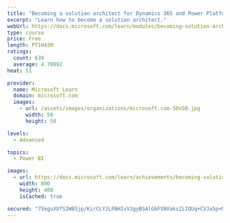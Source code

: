 ```yaml
---
title: "Becoming a solution architect for Dynamics 365 and Power Platform"
excerpt: "Learn how to become a solution architect."
webUrl: https://docs.microsoft.com/learn/modules/becoming-solution-architect/
type: course
price: Free
length: PT1H43M
ratings:
  count: 639
  average: 4.70892
heat: 51

provider:
  name: Microsoft Learn
  domain: microsoft.com
  images:
    - url: /assets/images/organizations/microsoft.com-50x50.jpg
      width: 50
      height: 50

levels:
  - Advanced

topics:
  - Power BI

images:
  - url: https://docs.microsoft.com/learn/achievements/becoming-solution-architect-social.png
    width: 800
    height: 400
    isCached: true

secured: "75kguXUfS2W8Sjp/KirCLYJLFNHIvVJgyBSAlG6FSNVaksZiIQUq+CVJa5p+MvMvQr1yFi9sFChK+e1s7G0HYYzvlY1KGnkrZ7vvgLVFM9ZYTvpYIIRqtBOPDikjD6QTLjKfCFvqWQ5xtj2uE8mt8E8qbqeGgHdYaQf2H9BdCVaiFDc67cfJGx9usx921yROouqtwo3hf1ySeoaq0VrWd7g1iI2Q4lNMVesCDDliDEMyLA0V1ZA51f+iLRHQKiidhy3eTseL/AKmRmoubUWUeFZNfbAlnAu3bgcSPe1rUpTHplViEn3INaix8zhmJaoRAf/uUrOx2xvgZgGNQvWn5o97jH8hXkoNjMWkEUUZNIa3GqBe6RPjWwaw2xYZPZSl23CO26awm4loOgrhMql44iDPSCIg9O8I5DuAET1LhWg=;h0aQ591QfB8a9WaYuaGMtQ=="
---
```


